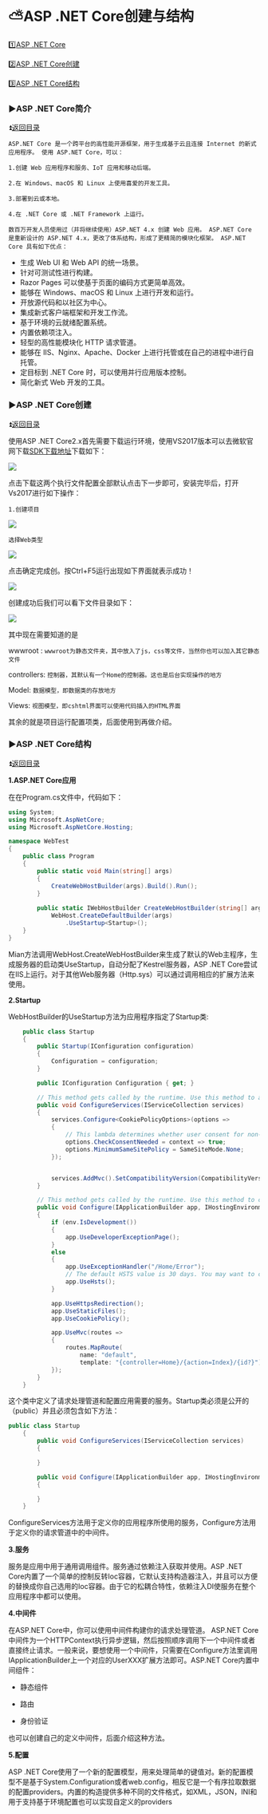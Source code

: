 # :partly_sunny:ASP .NET Core创建与结构 #

<p id="t"></p>

:one:[ASP .NET Core](#a1)

:two:[ASP .NET Core创建](#a2)

:three:[ASP .NET Core结构](#a3)

<p id="a1"></p>

### :arrow_forward:ASP .NET Core简介 ### 

:arrow_double_up:[返回目录](#t)

`ASP.NET Core 是一个跨平台的高性能开源框架，用于生成基于云且连接 Internet 的新式应用程序。 使用 ASP.NET Core，可以：`

 `1.创建 Web 应用程序和服务、IoT 应用和移动后端。`
 
`2.在 Windows、macOS 和 Linux 上使用喜爱的开发工具。`

`3.部署到云或本地。`

`4.在 .NET Core 或 .NET Framework 上运行。`

`数百万开发人员使用过（并将继续使用）ASP.NET 4.x 创建 Web 应用。 ASP.NET Core 是重新设计的 ASP.NET 4.x，更改了体系结构，形成了更精简的模块化框架。
ASP.NET Core 具有如下优点：`


* 生成 Web UI 和 Web API 的统一场景。
* 针对可测试性进行构建。
* Razor Pages 可以使基于页面的编码方式更简单高效。
* 能够在 Windows、macOS 和 Linux 上进行开发和运行。
* 开放源代码和以社区为中心。
* 集成新式客户端框架和开发工作流。
* 基于环境的云就绪配置系统。
* 内置依赖项注入。
* 轻型的高性能模块化 HTTP 请求管道。
* 能够在 IIS、Nginx、Apache、Docker 上进行托管或在自己的进程中进行自托管。
* 定目标到 .NET Core 时，可以使用并行应用版本控制。
* 简化新式 Web 开发的工具。

<p id="a2"></p>

### :arrow_forward:ASP .NET Core创建 ### 

:arrow_double_up:[返回目录](#t)

使用ASP .NET Core2.x首先需要下载运行环境，使用VS2017版本可以去微软官网下载[SDK下载地址](https://dotnet.microsoft.com/download)下载如下：

![](https://github.com/Lumnca/ASP-.NET-Core/blob/master/Images/a1.png)

点击下载这两个执行文件配置全部默认点击下一步即可，安装完毕后，打开Vs2017进行如下操作：

`1.创建项目`

![](https://github.com/Lumnca/ASP-.NET-Core/blob/master/Images/a2.png)

`选择Web类型`

![](https://github.com/Lumnca/ASP-.NET-Core/blob/master/Images/a3.png)

点击确定完成创。按Ctrl+F5运行出现如下界面就表示成功！

![](https://github.com/Lumnca/ASP-.NET-Core/blob/master/Images/a4.png)

创建成功后我们可以看下文件目录如下：

![](https://github.com/Lumnca/ASP-.NET-Core/blob/master/Images/a5.png)

其中现在需要知道的是

wwwroot : `wwwroot为静态文件夹，其中放入了js，css等文件，当然你也可以加入其它静态文件`

controllers: `控制器，其默认有一个Home的控制器。这也是后台实现操作的地方`

Model: `数据模型，即数据类的存放地方`

Views: `视图模型，即cshtml界面可以使用代码插入的HTML界面`

其余的就是项目运行配置项类，后面使用到再做介绍。

<p id="a1"></p>

### :arrow_forward:ASP .NET Core结构 ### 

:arrow_double_up:[返回目录](#t)

**1.ASP.NET Core应用**

在在Program.cs文件中，代码如下：

```C#
using System;
using Microsoft.AspNetCore;
using Microsoft.AspNetCore.Hosting;

namespace WebTest
{
    public class Program
    {
        public static void Main(string[] args)
        {
            CreateWebHostBuilder(args).Build().Run();
        }
        
        public static IWebHostBuilder CreateWebHostBuilder(string[] args) =>
            WebHost.CreateDefaultBuilder(args)
                .UseStartup<Startup>();
    }
}
```

Mian方法调用WebHost.CreateWebHostBuilder来生成了默认的Web主程序，生成服务器的启动类UseStartup，自动分配了Kestrel服务器，ASP .NET Core尝试在IIS上运行。对于其他Web服务器（Http.sys）可以通过调用相应的扩展方法来使用。

**2.Startup**

WebHostBuilder的UseStartup方法为应用程序指定了Startup类:

```C#
    public class Startup
    {
        public Startup(IConfiguration configuration)
        {
            Configuration = configuration;
        }

        public IConfiguration Configuration { get; }

        // This method gets called by the runtime. Use this method to add services to the container.
        public void ConfigureServices(IServiceCollection services)
        {
            services.Configure<CookiePolicyOptions>(options =>
            {
                // This lambda determines whether user consent for non-essential cookies is needed for a given request.
                options.CheckConsentNeeded = context => true;
                options.MinimumSameSitePolicy = SameSiteMode.None;
            });


            services.AddMvc().SetCompatibilityVersion(CompatibilityVersion.Version_2_2);
        }

        // This method gets called by the runtime. Use this method to configure the HTTP request pipeline.
        public void Configure(IApplicationBuilder app, IHostingEnvironment env)
        {
            if (env.IsDevelopment())
            {
                app.UseDeveloperExceptionPage();
            }
            else
            {
                app.UseExceptionHandler("/Home/Error");
                // The default HSTS value is 30 days. You may want to change this for production scenarios, see https://aka.ms/aspnetcore-hsts.
                app.UseHsts();
            }

            app.UseHttpsRedirection();
            app.UseStaticFiles();
            app.UseCookiePolicy();

            app.UseMvc(routes =>
            {
                routes.MapRoute(
                    name: "default",
                    template: "{controller=Home}/{action=Index}/{id?}");
            });
        }
    }
```

这个类中定义了请求处理管道和配置应用需要的服务。Startup类必须是公开的（public）并且必须包含如下方法：

```C#
public class Startup
    {
        public void ConfigureServices(IServiceCollection services)
        {

        }

        public void Configure(IApplicationBuilder app, IHostingEnvironment env)
        {

        }
    }
```

ConfigureServices方法用于定义你的应用程序所使用的服务，Configure方法用于定义你的请求管道中的中间件。

**3.服务**

服务是应用中用于通用调用组件。服务通过依赖注入获取并使用。ASP .NET Core内置了一个简单的控制反转Ioc容器，它默认支持构造器注入，并且可以方便的替换成你自己选用的Ioc容器。由于它的松耦合特性，依赖注入DI使服务在整个应用程序中都可以使用。

**4.中间件**

在ASP.NET Core中，你可以使用中间件构建你的请求处理管道。 ASP.NET Core 中间件为一个HTTPContext执行异步逻辑，然后按照顺序调用下一个中间件或者直接终止请求。一般来说，要想使用一个中间件，只需要在Configure方法里调用IApplicationBuilder上一个对应的UserXXX扩展方法即可。ASP.NET Core内置中间组件：

* 静态组件

* 路由

* 身份验证

也可以创建自己的定义中间件，后面介绍这种方法。

**5.配置**

ASP .NET Core使用了一个新的配置模型，用来处理简单的键值对。新的配置模型不是基于System.Configuration或者web.config，相反它是一个有序拉取数据的配置providers。内置的构造提供多种不同的文件格式，如XML，JSON，INI和用于支持基于环境配置也可以实现自定义的providers







